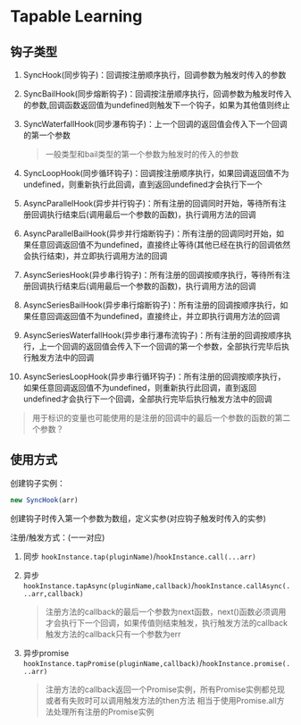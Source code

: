 # Tapable Learning



## 钩子类型


1. SyncHook(同步钩子)：回调按注册顺序执行，回调参数为触发时传入的参数
2. SyncBailHook(同步熔断钩子)：回调按注册顺序执行，回调参数为触发时传入的参数,回调函数返回值为undefined则触发下一个钩子，如果为其他值则终止
3. SyncWaterfallHook(同步瀑布钩子)：上一个回调的返回值会传入下一个回调的第一个参数
   >一般类型和bail类型的第一个参数为触发时的传入的参数
4. SyncLoopHook(同步循环钩子)：回调按注册顺序执行，如果回调返回值不为undefined，则重新执行此回调，直到返回undefined才会执行下一个

5. AsyncParallelHook(异步并行钩子)：所有注册的回调同时开始，等待所有注册回调执行结束后(调用最后一个参数的函数)，执行调用方法的回调
6. AsyncParallelBailHook(异步并行熔断钩子)：所有注册的回调同时开始，如果任意回调返回值不为undefined，直接终止等待(其他已经在执行的回调依然会执行结束)，并立即执行调用方法的回调

7. AsyncSeriesHook(异步串行钩子)：所有注册的回调按顺序执行，等待所有注册回调执行结束后(调用最后一个参数的函数)，执行调用方法的回调
8. AsyncSeriesBailHook(异步串行熔断钩子)：所有注册的回调按顺序执行，如果任意回调返回值不为undefined，直接终止，并立即执行调用方法的回调
9. AsyncSeriesWaterfallHook(异步串行瀑布流钩子)：所有注册的回调按顺序执行，上一个回调的返回值会传入下一个回调的第一个参数，全部执行完毕后执行触发方法中的回调
10. AsyncSeriesLoopHook(异步串行循环钩子)：所有注册的回调按顺序执行，如果任意回调返回值不为undefined，则重新执行此回调，直到返回undefined才会执行下一个回调，全部执行完毕后执行触发方法中的回调
   >用于标识的变量也可能使用的是注册的回调中的最后一个参数的函数的第二个参数？

## 使用方式

创建钩子实例：
```js
new SyncHook(arr)
```
创建钩子时传入第一个参数为数组，定义实参(对应钩子触发时传入的实参)


注册/触发方式：(一一对应)
1. 同步  `hookInstance.tap(pluginName)`/`hookInstance.call(...arr)`

2. 异步  `hookInstance.tapAsync(pluginName,callback)`/`hookInstance.callAsync(...arr,callback)`
   >注册方法的callback的最后一个参数为next函数，next()函数必须调用才会执行下一个回调，如果传值则结束触发，执行触发方法的callback
   >触发方法的callback只有一个参数为err

3. 异步promise  `hookInstance.tapPromise(pluginName,callback)`/`hookInstance.promise(...arr)`
   >注册方法的callback返回一个Promise实例，所有Promise实例都兑现或者有失败时可以调用触发方法的then方法
   >相当于使用Promise.all方法处理所有注册的Promise实例



















